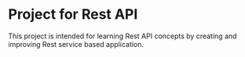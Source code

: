 # Project for Rest API
This project is intended for learning Rest API concepts by creating and improving 
Rest service based application.